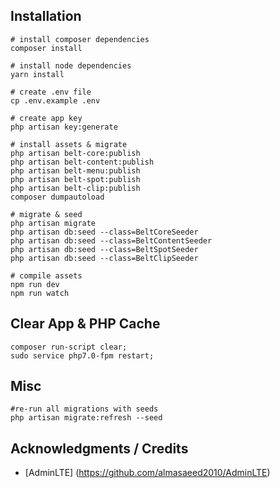 ## Installation

```
# install composer dependencies
composer install

# install node dependencies
yarn install

# create .env file
cp .env.example .env

# create app key
php artisan key:generate

# install assets & migrate
php artisan belt-core:publish
php artisan belt-content:publish
php artisan belt-menu:publish
php artisan belt-spot:publish
php artisan belt-clip:publish
composer dumpautoload

# migrate & seed
php artisan migrate
php artisan db:seed --class=BeltCoreSeeder
php artisan db:seed --class=BeltContentSeeder
php artisan db:seed --class=BeltSpotSeeder
php artisan db:seed --class=BeltClipSeeder

# compile assets
npm run dev
npm run watch
```

## Clear App & PHP Cache

```
composer run-script clear; 
sudo service php7.0-fpm restart;
```

## Misc

```
#re-run all migrations with seeds
php artisan migrate:refresh --seed 
```

## Acknowledgments / Credits

* [AdminLTE] (https://github.com/almasaeed2010/AdminLTE)